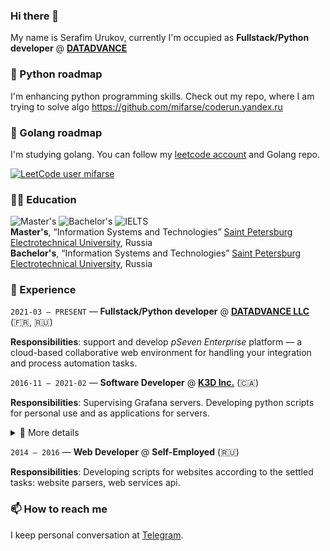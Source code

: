 ### Hi there 👋
My name is Serafim Urukov, currently I'm occupied as **Fullstack/Python developer** @ [**DATADVANCE**](https://datadvance.ru/)

### 🐍 Python roadmap
I'm enhancing python programming skills. Check out my repo, where I am trying to solve algo https://github.com/mifarse/coderun.yandex.ru

### 📘 Golang roadmap
I'm studying golang.
You can follow my [leetcode account](https://leetcode.com/mifarse/) and Golang repo.

[![LeetCode user mifarse](https://img.shields.io/badge/dynamic/json?style=flat&labelColor=black&color=%23ffa116&label=Solved&query=solvedOverTotal&url=https%3A%2F%2Fbadge.xyli.tech/%2Fapi%2Fusers%2Fmifarse&logo=leetcode&logoColor=yellow)](https://leetcode.com/mifarse/)

### 👨‍🎓 Education
![Master's](https://img.shields.io/badge/Master's-2021-crimson) ![Bachelor's](https://img.shields.io/badge/Bachelor's-2019-teal) ![IELTS](https://img.shields.io/badge/IELTS-6.5-inactive)  
**Master's**, “Information Systems and Technologies” [Saint Petersburg Electrotechnical University](https://etu.ru/en/university/), Russia  
**Bachelor's**, “Information Systems and Technologies” [Saint Petersburg Electrotechnical University](https://etu.ru/en/university/), Russia

### 📜 Experience

`2021-03 – PRESENT` — **Fullstack/Python developer** @ [**DATADVANCE LLC**](https://www.datadvance.net/) (:fr:, :ru:)

**Responsibilities**: support and develop _pSeven Enterprise_ platform — a cloud-based collaborative web environment for handling your integration and process automation tasks. 

`2016-11 – 2021-02` — **Software Developer** @ [**K3D Inc.**](https://k3d.ca/) (:canada:)

**Responsibilities**: Supervising Grafana servers. Developing python scripts for personal use and as applications for servers. 
<details>
  <summary>👀 More details</summary>
  
-	Created and maintained OPC server configuration for 80 online PLC systems.
    -	Automated KEPWare KEPServerEX configuration XML creation using XSLT script converting proprietary PLC configuration. 
    -	Configured OPC server to store real-time tag data into InfluxDB using REST.
-	Created and maintained Grafana website for 80 remote PLC systems.
    -	Automated Grafana deployment using Python, bash and Grafonnet (JSONnet)
    -	Automated creation of Grafana alerts and set up notifications routing to messengers.
    -	Automated generation of Grafana dashboards (Grafonnet).
    -	Set up environments for Grafana user to supervise data of multi storey buildings.
    -	Optimized every influxql query to increase Grafana dashboard loading time (cleaning, down sampling, aggregation). 
-	Built JSON import/export Excel add-in for standalone files and MongoDB using VBA.
    -	Add-in was possible to process folded dictionary structures and list of dictionaries. It worked with Excel 2013 and modern Excel versions.
-	Built a platform for PLC source code generation using Python and JSON.
    -	Implemented flexible configuration to generalize process of creating new building config file.
    -	Designed 10 modules for processing building data. Each module is responsible for populating data using specific algorithm.
    -	Implemented import python packages while running.
    -	Profound PLC variable processing based on plc properties. Including calculation variable sizes and addressing, module selection.
-	Wrote firmware for valve controller on STM32 platform using embedded C
    -	Communication with Panasonic PLC via MEWTOCOL.
    -	Reported telemetry using MQTT. Stats are available to view in Grafana.
    -	Software based on FreeRTOS.
    -	Implemented multi-threading, prevented most common emergency cases.
-	Developed software for initializing thermostats remotely.
    -	Source code of the software is C#, application is compiled for Windows platform.
    -	Software is designed to transfer json-serialized identification data to thermostats using UDP protocol.
</details>


`2014 – 2016` — **Web Developer** @ **Self-Employed** (:ru:)

**Responsibilities**: Developing scripts for websites according to the settled tasks: website parsers, web services api.

### 📫 How to reach me
I keep personal conversation at [Telegram](https://t.me/mifarse).

<!--
**mifarse/mifarse** is a ✨ _special_ ✨ repository because its `README.md` (this file) appears on your GitHub profile.

Here are some ideas to get you started:

- 🔭 I’m currently working on ...
- 🌱 I’m currently learning ...
- 👯 I’m looking to collaborate on ...
- 🤔 I’m looking for help with ...
- 💬 Ask me about ...
- 📫 How to reach me: ...
- 😄 Pronouns: ...
- ⚡ Fun fact: ...
-->
